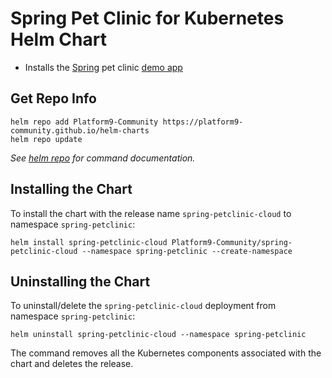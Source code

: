 # Spring Pet Clinic for Kubernetes Helm Chart

* Installs the [Spring](https;//spring.io) pet clinic [demo app](https://github.com/spring-petclinic/spring-petclinic-cloud)

## Get Repo Info

```console
helm repo add Platform9-Community https://platform9-community.github.io/helm-charts
helm repo update
```

_See [helm repo](https://helm.sh/docs/helm/helm_repo/) for command documentation._

## Installing the Chart

To install the chart with the release name `spring-petclinic-cloud` to namespace `spring-petclinic`:

```console
helm install spring-petclinic-cloud Platform9-Community/spring-petclinic-cloud --namespace spring-petclinic --create-namespace
```

## Uninstalling the Chart

To uninstall/delete the `spring-petclinic-cloud` deployment from namespace `spring-petclinic`:

```console
helm uninstall spring-petclinic-cloud --namespace spring-petclinic
```

The command removes all the Kubernetes components associated with the chart and deletes the release.

